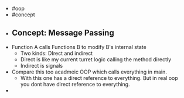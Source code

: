 - #oop
- #concept
- ## Concept: Message Passing
- Function A calls Functions B to modify B's internal state
	- Two kinds: DIrect and indirect
	- Direct is like my current turret logic calling the method directly
	- Indirect is signals
- Compare this too acadmeic OOP which calls everything in main.
	- With this one has a direct reference to everything. But in real oop you dont have direct reference to everything.
-